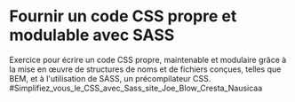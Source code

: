 # Fournir un code CSS propre et modulable avec SASS

Exercice pour écrire un code CSS propre, maintenable et modulaire grâce à la mise en œuvre de structures de noms et de fichiers conçues, telles que BEM, et à l'utilisation de SASS, un précompilateur CSS.
#Simplifiez_vous_le_CSS_avec_Sass_site_Joe_Blow_Cresta_Nausicaa
